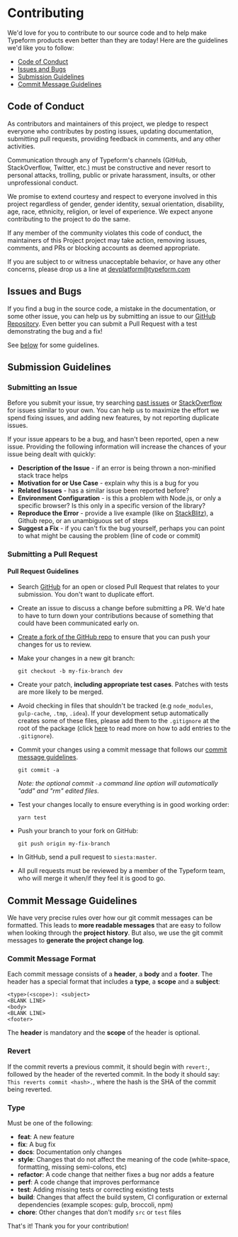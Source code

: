 # Contributing

We'd love for you to contribute to our source code and to help make Typeform products even better than they are today! Here are the guidelines we'd like you to follow:

* [Code of Conduct](#code-of-conduct)
* [Issues and Bugs](#issues-and-bugs)
* [Submission Guidelines](#submission-guidelines)
* [Commit Message Guidelines](#commit-message-guidelines)

## Code of Conduct

As contributors and maintainers of this project, we pledge to respect everyone who contributes by posting issues, updating documentation, submitting pull requests, providing feedback in comments, and any other activities.

Communication through any of Typeform's channels (GitHub, StackOverflow, Twitter, etc.) must be constructive and never resort to personal attacks, trolling, public or private harassment, insults, or other unprofessional conduct.

We promise to extend courtesy and respect to everyone involved in this project regardless of gender, gender identity, sexual orientation, disability, age, race, ethnicity, religion, or level of experience. We expect anyone contributing to the project to do the same.

If any member of the community violates this code of conduct, the maintainers of this Project project may take action, removing issues, comments, and PRs or blocking accounts as deemed appropriate.

If you are subject to or witness unacceptable behavior, or have any other concerns, please drop us a line at devplatform@typeform.com

## Issues and Bugs

If you find a bug in the source code, a mistake in the documentation, or some other issue, you can help us by submitting an issue to our [GitHub Repository][github]. Even better you can submit a Pull Request with a test demonstrating the bug and a fix!

See [below](#submission-guidelines) for some guidelines.

## Submission Guidelines

### Submitting an Issue

Before you submit your issue, try searching [past issues][archive] or [StackOverflow][stackoverflow] for issues similar to your own. You can help us to maximize the effort we spend fixing issues, and adding new features, by not reporting duplicate issues.

If your issue appears to be a bug, and hasn't been reported, open a new issue. Providing the following information will increase the chances of your issue being dealt with quickly:

* **Description of the Issue** - if an error is being thrown a non-minified stack trace helps
* **Motivation for or Use Case** - explain why this is a bug for you
* **Related Issues** - has a similar issue been reported before?
* **Environment Configuration** - is this a problem with Node.js, or only a specific browser? Is this only in a specific version of the library?
* **Reproduce the Error** - provide a live example (like on [StackBlitz](https://stackblitz.com/)), a Github repo, or an unambiguous set of steps
* **Suggest a Fix** - if you can't fix the bug yourself, perhaps you can point to what might be causing the problem (line of code or commit)

### Submitting a Pull Request

#### Pull Request Guidelines

* Search [GitHub][pulls] for an open or closed Pull Request that relates to your submission. You don't want to duplicate effort.
* Create an issue to discuss a change before submitting a PR. We'd hate to have to turn down your contributions because of something that could have been communicated early on.
* [Create a fork of the GitHub repo][fork-repo] to ensure that you can push your changes for us to review.
* Make your changes in a new git branch:

  ```shell
  git checkout -b my-fix-branch dev
  ```

* Create your patch, **including appropriate test cases**. Patches with tests are more likely to be merged.
* Avoid checking in files that shouldn't be tracked (e.g `node_modules`, `gulp-cache`, `.tmp`, `.idea`). If your development setup automatically creates some of these files, please add them to the `.gitignore` at the root of the package (click [here][gitignore] to read more on how to add entries to the `.gitignore`).
* Commit your changes using a commit message that follows our [commit message guidelines](#commit-message-guidelines).

     ```shell
     git commit -a
     ```

  _Note: the optional commit `-a` command line option will automatically "add" and "rm" edited files._

* Test your changes locally to ensure everything is in good working order:

    ```shell
   yarn test
    ```

* Push your branch to your fork on GitHub:

    ```shell
    git push origin my-fix-branch
    ```

* In GitHub, send a pull request to `siesta:master`.
* All pull requests must be reviewed by a member of the Typeform team, who will merge it when/if they feel it is good to go.

## Commit Message Guidelines

We have very precise rules over how our git commit messages can be formatted.  This leads to **more readable messages** that are easy to follow when looking through the **project history**.  But also, we use the git commit messages to **generate the project change log**.

### Commit Message Format

Each commit message consists of a **header**, a **body** and a **footer**.  The header has a special format that includes a **type**, a **scope** and a **subject**:

```text
<type>(<scope>): <subject>
<BLANK LINE>
<body>
<BLANK LINE>
<footer>
```

The **header** is mandatory and the **scope** of the header is optional.

### Revert

If the commit reverts a previous commit, it should begin with `revert:`, followed by the header of the reverted commit. In the body it should say: `This reverts commit <hash>.`, where the hash is the SHA of the commit being reverted.

### Type

Must be one of the following:

* **feat**: A new feature
* **fix**: A bug fix
* **docs**: Documentation only changes
* **style**: Changes that do not affect the meaning of the code (white-space, formatting, missing semi-colons, etc)
* **refactor**: A code change that neither fixes a bug nor adds a feature
* **perf**: A code change that improves performance
* **test**: Adding missing tests or correcting existing tests
* **build**: Changes that affect the build system, CI configuration or external dependencies (example scopes: gulp, broccoli, npm)
* **chore**: Other changes that don't modify `src` or `test` files

That's it! Thank you for your contribution!

[archive]: https://github.com/Typeform/siesta/issues?utf8=%E2%9C%93&q=is:issue
[fork-repo]: https://github.com/Typeform/siesta/fork
[github]: https://github.com/Typeform/siesta
[gitignore]: https://git-scm.com/docs/gitignore
[pulls]: https://github.com/Typeform/siesta/pulls
[stackoverflow]: https://stackoverflow.com/questions/tagged/typeform
